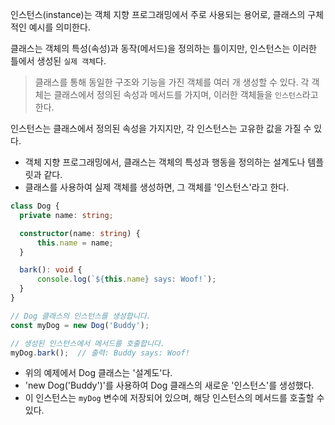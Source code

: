 인스턴스(instance)는 객체 지향 프로그래밍에서 주로 사용되는 용어로, 클래스의 구체적인 예시를 의미한다.

클래스는 객체의 특성(속성)과 동작(메서드)을 정의하는 틀이지만, 인스턴스는 이러한 틀에서 생성된 `실제 객체`다.

> 클래스를 통해 동일한 구조와 기능을 가진 객체를 여러 개 생성할 수 있다. 각 객체는 클래스에서 정의된 속성과 메서드를 가지며, 이러한 객체들을 `인스턴스`라고 한다.

인스턴스는 클래스에서 정의된 속성을 가지지만, 각 인스턴스는 고유한 값을 가질 수 있다.
 
 * 객체 지향 프로그래밍에서, 클래스는 객체의 특성과 행동을 정의하는 설계도나 템플릿과 같다.
 * 클래스를 사용하여 실제 객체를 생성하면, 그 객체를 '인스턴스'라고 한다.
```ts
class Dog {
  private name: string;

  constructor(name: string) {
      this.name = name;
  }

  bark(): void {
      console.log(`${this.name} says: Woof!`);
  }
}

// Dog 클래스의 인스턴스를 생성합니다.
const myDog = new Dog('Buddy');

// 생성된 인스턴스에서 메서드를 호출합니다.
myDog.bark();  // 출력: Buddy says: Woof!
```

* 위의 예제에서 Dog 클래스는 '설계도'다.
* 'new Dog('Buddy')'를 사용하여 Dog 클래스의 새로운 '인스턴스'를 생성했다.
* 이 인스턴스는 `myDog` 변수에 저장되어 있으며, 해당 인스턴스의 메서드를 호출할 수 있다.
